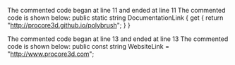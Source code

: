 The commented code began at line 11 and ended at line 11
The commented code is shown below:
		public static string DocumentationLink { get { return "http://procore3d.github.io/polybrush"; } }


The commented code began at line 13 and ended at line 13
The commented code is shown below:
		public const string WebsiteLink = "http://www.procore3d.com";


